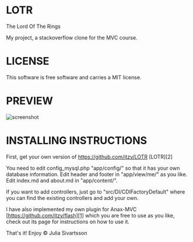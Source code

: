 LOTR
===========

The Lord Of The Rings

My project, a stackoverflow clone for the MVC course.

LICENSE
===========
This software is free software and carries a MIT license.

PREVIEW
===========

![screenshot](http://i62.tinypic.com/zkh8ir.png)



INSTALLING INSTRUCTIONS
==========

First, get your own version of https://github.com/itzy/LOTR [LOTR][2]

You need to edit config_mysql.php "app/config/" so that it has your own database information.
Edit header and footer in "app/view/me/" as you like.
Edit index.md and about.md in "app/content/".

If you want to add controllers, just go to "src/DI/CDIFactoryDefault" where you can find the existing controllers and add your own.

I have also implemented my own plugin for Anax-MVC [https://github.com/itzy/flash][1] which you are free to use as you like, check out its page for instructions on how to use it. 


That's it!
Enjoy © Julia Sivartsson
